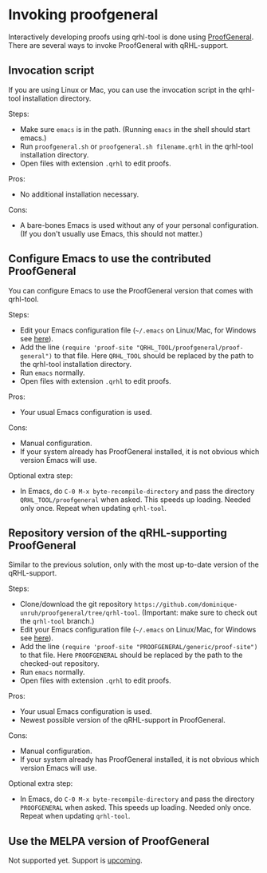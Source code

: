 # Invoking proofgeneral

Interactively developing proofs using qrhl-tool is done using [ProofGeneral](https://proofgeneral.github.io/).
There are several ways to invoke ProofGeneral with qRHL-support.

## Invocation script

If you are using Linux or Mac, you can use the invocation script in the qrhl-tool installation directory. 

Steps:
* Make sure `emacs` is in the path. (Running `emacs` in the shell should start emacs.)
* Run `proofgeneral.sh` or `proofgeneral.sh filename.qrhl` in the qrhl-tool installation directory.
* Open files with extension `.qrhl` to edit proofs.

Pros:
* No additional installation necessary.

Cons:
* A bare-bones Emacs is used without any of your personal configuration.
  (If you don't usually use Emacs, this should not matter.)

## Configure Emacs to use the contributed ProofGeneral

You can configure Emacs to use the ProofGeneral version that comes with qrhl-tool.

Steps:
* Edit your Emacs configuration file (`~/.emacs` on Linux/Mac, for Windows see [here](https://www.gnu.org/software/emacs/manual/html_mono/efaq-w32.html#Location-of-init-file)).
* Add the line `(require 'proof-site "QRHL_TOOL/proofgeneral/proof-general")` to that file.
  Here `QRHL_TOOL` should be replaced by the path to the qrhl-tool installation directory.
* Run `emacs` normally.
* Open files with extension `.qrhl` to edit proofs.

Pros:
* Your usual Emacs configuration is used.

Cons:
* Manual configuration.
* If your system already has ProofGeneral installed, it is not obvious which version Emacs will use.

Optional extra step:
* In Emacs, do `C-0 M-x byte-recompile-directory` and pass the directory `QRHL_TOOL/proofgeneral` when asked. 
  This speeds up loading. Needed only once. Repeat when updating `qrhl-tool`.


## Repository version of the qRHL-supporting ProofGeneral

Similar to the previous solution, only with the most up-to-date version of the qRHL-support.

Steps:
* Clone/download the git repository `https://github.com/dominique-unruh/proofgeneral/tree/qrhl-tool`.
  (Important: make sure to check out the `qrhl-tool` branch.)
* Edit your Emacs configuration file (`~/.emacs` on Linux/Mac, for Windows see [here](https://www.gnu.org/software/emacs/manual/html_mono/efaq-w32.html#Location-of-init-file)).
* Add the line `(require 'proof-site "PROOFGENERAL/generic/proof-site")` to that file.
  Here `PROOFGENERAL` should be replaced by the path to the checked-out repository.
* Run `emacs` normally.
* Open files with extension `.qrhl` to edit proofs.

Pros:
* Your usual Emacs configuration is used.
* Newest possible version of the qRHL-support in ProofGeneral.

Cons:
* Manual configuration.
* If your system already has ProofGeneral installed, it is not obvious which version Emacs will use.

Optional extra step:
* In Emacs, do `C-0 M-x byte-recompile-directory` and pass the directory `PROOFGENERAL` when asked.
  This speeds up loading. Needed only once. Repeat when updating `qrhl-tool`.

## Use the MELPA version of ProofGeneral

Not supported yet. Support is [upcoming](https://github.com/ProofGeneral/PG/pull/636).

